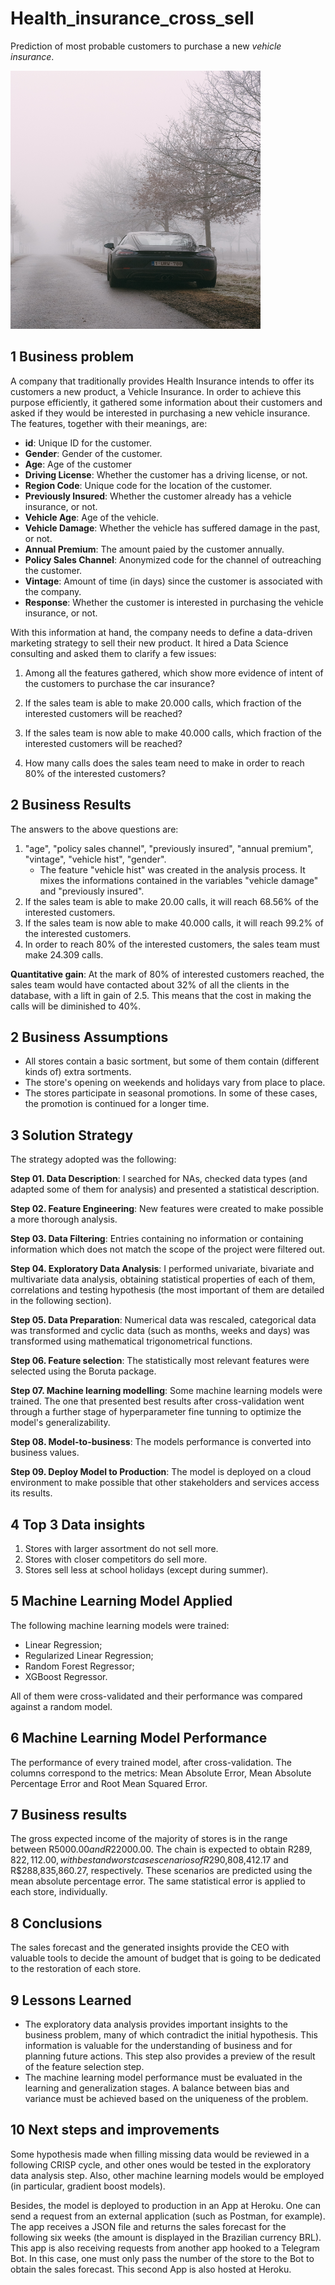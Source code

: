 # Health_insurance_cross_sell

Prediction of most probable customers to purchase a new _vehicle insurance_.

<img src="/images/car_insurance.jpg" height="413" width="400">


## 1 Business problem

A company that traditionally provides Health Insurance intends to offer its customers a new product, a Vehicle Insurance. In order to achieve this purpose efficiently, it gathered some information about their customers and asked if they would be interested in purchasing a new vehicle insurance. The features, together with their meanings, are:

* __id__: Unique ID for the customer.
* __Gender__: Gender of the customer.
* __Age__: Age of the customer
* __Driving License__: Whether the customer has a driving license, or not.
* __Region Code__: Unique code for the location of the customer.
* __Previously Insured__: Whether the customer already has a vehicle insurance, or not.
* __Vehicle Age__: Age of the vehicle.
* __Vehicle Damage__: Whether the vehicle has suffered damage in the past, or not.
* __Annual Premium__: The amount paied by the customer annually.
* __Policy Sales Channel__: Anonymized code for the channel of outreaching the customer.
* __Vintage__: Amount of time (in days) since the customer is associated with the company.
* __Response__: Whether the customer is interested in purchasing the vehicle insurance, or not.

With this information at hand, the company needs to define a data-driven marketing strategy to sell their new product. It hired a Data Science consulting and asked them to clarify a few issues:

1. Among all the features gathered, which show more evidence of intent of the customers to purchase the car insurance?

2. If the sales team is able to make 20.000 calls, which fraction of the interested customers will be reached?

3. If the sales team is now able to make 40.000 calls, which fraction of the interested customers will be reached?

4. How many calls does the sales team need to make in order to reach 80\% of the interested customers?


## 2 Business Results

The answers to the above questions are:

1. "age", "policy sales channel", "previously insured", "annual premium", "vintage", "vehicle hist", "gender".
	- The feature "vehicle hist" was created in the analysis process. It mixes the informations contained in the variables "vehicle damage" and "previously insured".
2. If the sales team is able to make 20.00 calls, it will reach 68.56\% of the interested customers.
3. If the sales team is now able to make 40.000 calls, it will reach 99.2\% of the interested customers.
4. In order to reach 80\% of the interested customers, the sales team must make 24.309 calls.

__Quantitative gain__: At the mark of 80\% of interested customers reached, the sales team would have contacted about 32\% of all the clients in the database, with a lift in gain of 2.5. This means that the cost in making the calls will be diminished to 40\%.


## 2 Business Assumptions

* All stores contain a basic sortment, but some of them contain (different kinds of) extra sortments.
* The store's opening on weekends and holidays vary from place to place.
* The stores participate in seasonal promotions. In some of these cases, the promotion is continued for a longer time.


## 3 Solution Strategy

The strategy adopted was the following:

__Step 01. Data Description__: I searched for NAs, checked data types (and adapted some of them for analysis) and presented a statistical description.

__Step 02. Feature Engineering__: New features were created to make possible a more thorough analysis.

__Step 03. Data Filtering__: Entries containing no information or containing information which does not match the scope of the project were filtered out.

__Step 04. Exploratory Data Analysis__: I performed univariate, bivariate and multivariate data analysis, obtaining statistical properties of each of them, correlations and testing hypothesis (the most important of them are detailed in the following section).

__Step 05. Data Preparation__: Numerical data was rescaled, categorical data was transformed and cyclic data (such as months, weeks and days) was transformed using mathematical trigonometrical functions.

__Step 06. Feature selection__: The statistically most relevant features were selected using the Boruta package.

__Step 07. Machine learning modelling__: Some machine learning models were trained. The one that presented best results after cross-validation went through a further stage of hyperparameter fine tunning to optimize the model's generalizability.

__Step 08. Model-to-business__: The models performance is converted into business values.

__Step 09. Deploy Model to Production__: The model is deployed on a cloud environment to make possible that other stakeholders and services access its results.


## 4 Top 3 Data insights

1. Stores with larger assortment do not sell more.
2. Stores with closer competitors do sell more.
3. Stores sell less at school holidays (except during summer).


## 5 Machine Learning Model Applied

The following machine learning models were trained:
* Linear Regression;
* Regularized Linear Regression;
* Random Forest Regressor;
* XGBoost Regressor.

All of them were cross-validated and their performance was compared against a random model.


## 6 Machine Learning Model Performance

The performance of every trained model, after cross-validation. The columns correspond to the metrics: Mean Absolute Error, Mean Absolute Percentage Error and Root Mean Squared Error.

<!-- ![picture alt](https://github.com/MarcosBrum/Rossmann_sales_prediction/blob/master/cv_performance_to_readme.jpg) -->

## 7 Business results

The gross expected income of the majority of stores is in the range between R$5000.00 and R$22000.00. The chain is expected to obtain R$289,822,112.00, with best and worst case scenarios of R$290,808,412.17 and R$288,835,860.27, respectively. These scenarios are predicted using the mean absolute percentage error. The same statistical error is applied to each store, individually.

## 8 Conclusions

The sales forecast and the generated insights provide the CEO with valuable tools to decide the amount of budget that is going to be dedicated to the restoration of each store.


## 9 Lessons Learned

* The exploratory data analysis provides important insights to the business problem, many of which contradict the initial hypothesis. This information is valuable for the understanding of business and for planning future actions. This step also provides a preview of the result of the feature selection step.
* The machine learning model performance must be evaluated in the learning and generalization stages. A balance between bias and variance must be achieved based on the uniqueness of the problem.


## 10 Next steps and improvements

Some hypothesis made when filling missing data would be reviewed in a following CRISP cycle, and other ones would be tested in the exploratory data analysis step. Also, other machine learning models would be employed (in particular, gradient boost models).

Besides, the model is deployed to production in an App at Heroku. One can send a request from an external application (such as Postman, for example). The app receives a JSON file and returns the sales forecast for the following six weeks (the amount is displayed in the Brazilian currency BRL). This app is also receiving requests from another app hooked to a Telegram Bot. In this case, one must only pass the number of the store to the Bot to obtain the sales forecast. This second App is also hosted at Heroku.

